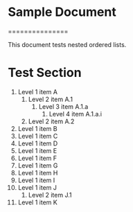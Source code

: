 # Sample Document
===============

This document tests nested ordered lists.

# Test Section

1. Level 1 item A
   1. Level 2 item A.1
      1. Level 3 item A.1.a
         1. Level 4 item A.1.a.i
   2. Level 2 item A.2
2. Level 1 item B
3. Level 1 item C
4. Level 1 item D
5. Level 1 item E
6. Level 1 item F
7. Level 1 item G
8. Level 1 item H
9. Level 1 item I
10. Level 1 item J
    1. Level 2 item J.1
11. Level 1 item K